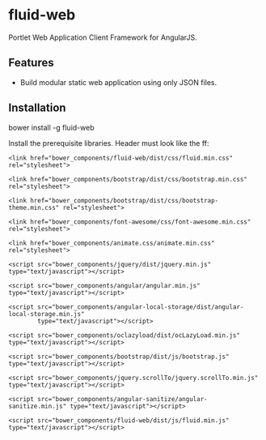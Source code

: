 # fluid-web
Portlet Web Application Client Framework for AngularJS.

## Features
- Build modular static web application using only JSON files.

## Installation

bower install -g fluid-web

Install the prerequisite libraries. Header must look like the ff:

    <link href="bower_components/fluid-web/dist/css/fluid.min.css" rel="stylesheet">

    <link href="bower_components/bootstrap/dist/css/bootstrap.min.css" rel="stylesheet">

    <link href="bower_components/bootstrap/dist/css/bootstrap-theme.min.css" rel="stylesheet">

    <link href="bower_components/font-awesome/css/font-awesome.min.css" rel="stylesheet">

    <link href="bower_components/animate.css/animate.min.css" rel="stylesheet">

    <script src="bower_components/jquery/dist/jquery.min.js" type="text/javascript"></script>

    <script src="bower_components/angular/angular.min.js" type="text/javascript"></script>

    <script src="bower_components/angular-local-storage/dist/angular-local-storage.min.js"
            type="text/javascript"></script>
            
    <script src="bower_components/oclazyload/dist/ocLazyLoad.min.js" type="text/javascript"></script>

    <script src="bower_components/bootstrap/dist/js/bootstrap.js" type="text/javascript"></script>

    <script src="bower_components/jquery.scrollTo/jquery.scrollTo.min.js" type="text/javascript"></script>

    <script src="bower_components/angular-sanitize/angular-sanitize.min.js" type="text/javascript"></script>

    <script src="bower_components/fluid-web/dist/js/fluid.min.js" type="text/javascript"></script>
